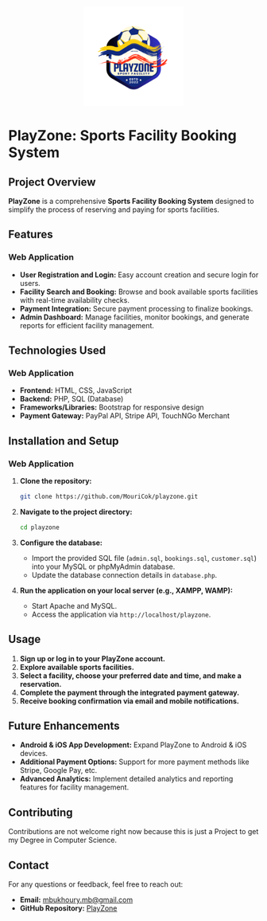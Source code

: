 <div align="center">
  <img src="./PZ_tp.svg" alt="PlayZone Logo" width="200">
</div>

# PlayZone: Sports Facility Booking System

## Project Overview

**PlayZone** is a comprehensive **Sports Facility Booking System** designed to simplify the process of reserving and paying for sports facilities.

## Features

### Web Application
- **User Registration and Login:** Easy account creation and secure login for users.
- **Facility Search and Booking:** Browse and book available sports facilities with real-time availability checks.
- **Payment Integration:** Secure payment processing to finalize bookings.
- **Admin Dashboard:** Manage facilities, monitor bookings, and generate reports for efficient facility management.

## Technologies Used

### Web Application
- **Frontend:** HTML, CSS, JavaScript
- **Backend:** PHP, SQL (Database)
- **Frameworks/Libraries:** Bootstrap for responsive design
- **Payment Gateway:** PayPal API, Stripe API, TouchNGo Merchant

## Installation and Setup

### Web Application
1. **Clone the repository:**
   ```bash
   git clone https://github.com/MouriCok/playzone.git
   ```
2. **Navigate to the project directory:**
   ```bash
   cd playzone
   ```
3. **Configure the database:**
   - Import the provided SQL file (`admin.sql`, `bookings.sql`, `customer.sql`) into your MySQL or phpMyAdmin database.
   - Update the database connection details in `database.php`.

4. **Run the application on your local server (e.g., XAMPP, WAMP):**
   - Start Apache and MySQL.
   - Access the application via `http://localhost/playzone`.

## Usage

1. **Sign up or log in to your PlayZone account.**
2. **Explore available sports facilities.**
3. **Select a facility, choose your preferred date and time, and make a reservation.**
4. **Complete the payment through the integrated payment gateway.**
5. **Receive booking confirmation via email and mobile notifications.**

## Future Enhancements
- **Android & iOS App Development:** Expand PlayZone to Android & iOS devices.
- **Additional Payment Options:** Support for more payment methods like Stripe, Google Pay, etc.
- **Advanced Analytics:** Implement detailed analytics and reporting features for facility management.

## Contributing
Contributions are not welcome right now because this is just a Project to get my Degree in Computer Science.

## Contact
For any questions or feedback, feel free to reach out:

- **Email:** [mbukhoury.mb@gmail.com](mailto:mbukhoury.mb@gmail.com)
- **GitHub Repository:** [PlayZone](https://github.com/MouriCok/playzone)
